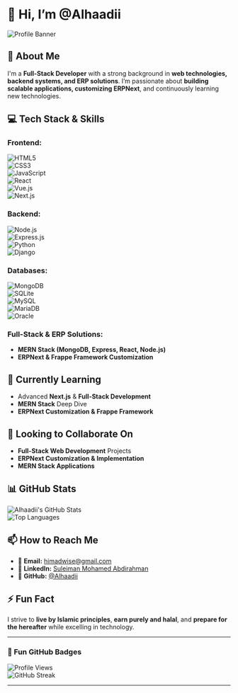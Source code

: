 # 👋 Hi, I’m @Alhaadii  

![Profile Banner](https://github.com/Alhaadii/Alhaadii/blob/main/banner.png)  

## 👀 About Me  
I'm a **Full-Stack Developer** with a strong background in **web technologies, backend systems, and ERP solutions**. I’m passionate about **building scalable applications, customizing ERPNext**, and continuously learning new technologies.  

## 💻 Tech Stack & Skills  
### **Frontend:**  
![HTML5](https://img.shields.io/badge/HTML5-%23E34F26.svg?style=for-the-badge&logo=html5&logoColor=white)  
![CSS3](https://img.shields.io/badge/CSS3-%231572B6.svg?style=for-the-badge&logo=css3&logoColor=white)  
![JavaScript](https://img.shields.io/badge/JavaScript-%23F7DF1E.svg?style=for-the-badge&logo=javascript&logoColor=black)  
![React](https://img.shields.io/badge/React-%2361DAFB.svg?style=for-the-badge&logo=react&logoColor=black)  
![Vue.js](https://img.shields.io/badge/Vue.js-%2335495e.svg?style=for-the-badge&logo=vue.js&logoColor=%234FC08D)  
![Next.js](https://img.shields.io/badge/Next.js-%23000000.svg?style=for-the-badge&logo=next.js&logoColor=white)  

### **Backend:**  
![Node.js](https://img.shields.io/badge/Node.js-%23339933.svg?style=for-the-badge&logo=node.js&logoColor=white)  
![Express.js](https://img.shields.io/badge/Express.js-%23404D59.svg?style=for-the-badge&logo=express&logoColor=white)  
![Python](https://img.shields.io/badge/Python-%233776AB.svg?style=for-the-badge&logo=python&logoColor=white)  
![Django](https://img.shields.io/badge/Django-%23092E20.svg?style=for-the-badge&logo=django&logoColor=white)  

### **Databases:**  
![MongoDB](https://img.shields.io/badge/MongoDB-%2347A248.svg?style=for-the-badge&logo=mongodb&logoColor=white)  
![SQLite](https://img.shields.io/badge/SQLite-%23003B57.svg?style=for-the-badge&logo=sqlite&logoColor=white)  
![MySQL](https://img.shields.io/badge/MySQL-%234479A1.svg?style=for-the-badge&logo=mysql&logoColor=white)  
![MariaDB](https://img.shields.io/badge/MariaDB-%23003545.svg?style=for-the-badge&logo=mariadb&logoColor=white)  
![Oracle](https://img.shields.io/badge/Oracle-%23F80000.svg?style=for-the-badge&logo=oracle&logoColor=white)  

### **Full-Stack & ERP Solutions:**  
- **MERN Stack (MongoDB, Express, React, Node.js)**  
- **ERPNext & Frappe Framework Customization**  

## 🌱 Currently Learning  
- Advanced **Next.js** & **Full-Stack Development**  
- **MERN Stack** Deep Dive  
- **ERPNext Customization & Frappe Framework**  

## 💞️ Looking to Collaborate On  
- **Full-Stack Web Development** Projects  
- **ERPNext Customization & Implementation**  
- **MERN Stack Applications**  

## 📊 GitHub Stats  
![Alhaadii's GitHub Stats](https://github-readme-stats.vercel.app/api?username=Alhaadii&show_icons=true&theme=radical)  
![Top Languages](https://github-readme-stats.vercel.app/api/top-langs/?username=Alhaadii&layout=compact&theme=radical)  

## 📫 How to Reach Me  
- 📧 **Email:** [himadwise@gmail.com](mailto:himadwise@gmail.com)  
- 💼 **LinkedIn:** [Suleiman Mohamed Abdirahman](https://www.linkedin.com/in/suleiman-mohamed-abdirahman-478b57324/)  
- 🐙 **GitHub:** [@Alhaadii](https://github.com/Alhaadii)  

## ⚡ Fun Fact  
I strive to **live by Islamic principles**, **earn purely and halal**, and **prepare for the hereafter** while excelling in technology.  

---

### 🎯 Fun GitHub Badges  
![Profile Views](https://komarev.com/ghpvc/?username=Alhaadii&color=blue)  
![GitHub Streak](https://github-readme-streak-stats.herokuapp.com/?user=Alhaadii&theme=radical)  

---

